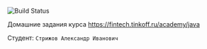 ![Build Status](https://github.com/bifidok/Tinkoff/actions/workflows/build.yml/badge.svg)

Домашние задания курса https://fintech.tinkoff.ru/academy/java

Студент: `Стрижов Александр Иванович`
